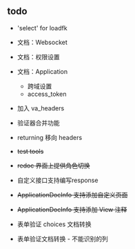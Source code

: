 
## todo

* 'select' for loadfk

* 文档：Websocket

* 文档：权限设置

* 文档：Application
    + 跨域设置
    + access_token

* 加入 va_headers

* 验证器合并功能

* returning 移向 headers

* ~~test tools~~

* ~~redoc 界面上提供角色切换~~

* 自定义接口支持编写response

* ~~ApplicationDocInfo 支持添加自定义页面~~

* ~~ApplicationDocInfo 支持添加 View 注释~~

* 表单验证 choices 文档转换

* 表单验证文档转换 - 不能识别的列
